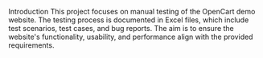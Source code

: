 Introduction
This project focuses on manual testing of the OpenCart demo website. 
The testing process is documented in Excel files, which include test scenarios, test cases, and bug reports. The aim is to ensure the website's functionality, usability, and performance align with the provided requirements.
